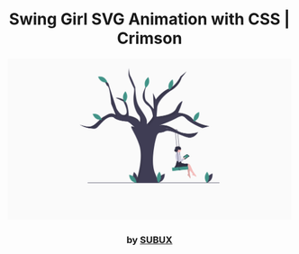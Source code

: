 <div align="center">

# Swing Girl SVG Animation with CSS | Crimson

<img src="admin/base.png">

### by <a href="https://github.com/python019">SUBUX</a>

</div>